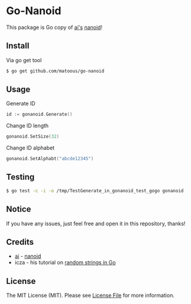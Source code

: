 # Go-Nanoid

This package is Go copy of [ai's](https://github.com/ai) [nanoid](https://github.com/ai/nanoid)!

## Install

Via go get tool

``` bash
$ go get github.com/matoous/go-nanoid
```

## Usage

Generate ID

``` go
id := gonanoid.Generate()
```
Change ID length
``` go
gonanoid.SetSize(32)
```
Change ID alphabet
``` go
gonanoid.SetAlphabt("abcde12345")
```

## Testing

``` bash
$ go test -c -i -o /tmp/TestGenerate_in_gonanoid_test_gogo gonanoid
```

## Notice

If you have any issues, just feel free and open it in this repository, thanks!

## Credits

- [ai](https://github.com/ai) - [nanoid](https://github.com/ai/nanoid)
- icza - his tutorial on [random strings in Go](https://stackoverflow.com/questions/22892120/how-to-generate-a-random-string-of-a-fixed-length-in-golang)

## License

The MIT License (MIT). Please see [License File](LICENSE.md) for more information.
